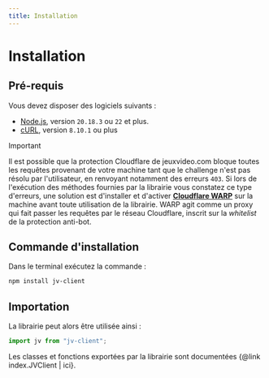 ```yaml
---
title: Installation
---
```


# Installation

## Pré-requis
Vous devez disposer des logiciels suivants :

- [Node.js](https://nodejs.org), version `20.18.3` ou `22` et plus.
- [cURL](https://curl.se/docs/manpage.html), version `8.10.1` ou plus

> [!IMPORTANT]
> Il est possible que la protection Cloudflare de jeuxvideo.com bloque toutes les requêtes provenant de votre machine tant que le challenge n'est pas résolu par l'utilisateur, en renvoyant notamment des erreurs `403`. Si lors de l'exécution des méthodes fournies par la librairie vous constatez ce type d'erreurs, une solution est d'installer et d'activer [**Cloudflare WARP**](https://developers.cloudflare.com/cloudflare-one/connections/connect-devices/warp/download-warp/) sur la machine avant toute utilisation de la librairie. WARP agit comme un proxy qui fait passer les requêtes par le réseau Cloudflare, inscrit sur la *whitelist* de la protection anti-bot.

## Commande d'installation
Dans le terminal exécutez la commande :

```bash
npm install jv-client
```

## Importation
La librairie peut alors être utilisée ainsi :

```ts
import jv from "jv-client";
```

Les classes et fonctions exportées par la librairie sont documentées {@link index.JVClient | ici}.